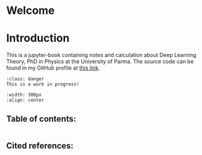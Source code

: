 # Welcome

# Introduction

This is a jupyter-book containing notes and calculation about Deep Learning Theory, PhD in Physics at the University of Parma.
The source code can be found in my GitHub profile at [this link](https://github.com/vincenzozimb/DeepLearningTheory.git).

```{admonition} Warning
:class: danger
This is a work in progress!
```

```{image} ../images/Calculation.jpg
:width: 300px
:align: center
```

## Table of contents:

```{tableofcontents}
```

## Cited references:
```{bibliography}
```
